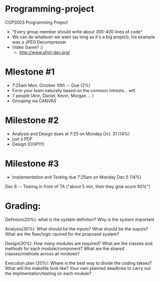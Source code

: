 # Programming-project
COP3503 Programming Project

- "Every group member should write about 300-400 lines of code"
- We can do whatever we want (as long as it's a big project), his example was a JPEG Decompresser
- Video Game? :)
	- http://www.sfml-dev.org/

# Mlestone #1
- 7:25am Mon. October 10th -- Due (2%)
- Form your team naturally based on the common intrests... wtf.
- 7 people (Ann, Daniel, Kevin, Morgan ... )
- Grouping via CANVAS

# Milestone #2
- Analysis and Design dues at 7:25 on Monday Oct. 31 (14%)
- just a PDF
- Design (OOP!!!!)

# Milestone #3
- Implementation and Testing due 7:25am on Monday Dec.5 (14%)

Dec 8 -- Testing in front of TA ("about 5 min, then they give score 60%")


# Grading:
Defintion(20%): what is the system defintion? Why is the system important

Analysis(30%): What should be the inputs? What should be the ouputs? What are the flaw/logic rquired for the proposed system?

Design(30%): How many modules are required? What are the classes and methods for each module/component? What are the shared classes/methods across all modules?

Execution plan (20%): Whare is the best way to divide the coding takses? What will the makefile look like? Your own planned deadlines to carry out the implmentation/testing on each module?
